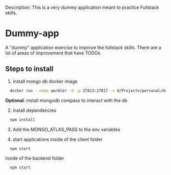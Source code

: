 Description: This is a very dummy application meant to practice Fullstack skills.

# Dummy-app
A "dummy" application exercise to improve the fullstack skills.
   There are a lot of areas of improvement that have TODOs

## Steps to install
 1. install mongo db docker image
  ```bash
    docker run --name warbler -d -p 27013:27017 -v d/Projects/personal/data/db mongo
  ```
  **Optional**: install mongodb compass to interact with the db

2. install dependencies
  ```bash
    npm install
  ```

3. Add the MONGO_ATLAS_PASS to the env variables

4. start applications
  inside of the client folder
  ```bash
    npm start
  ```

  inside of the backend folder
  ```bash
    npm start
  ```
